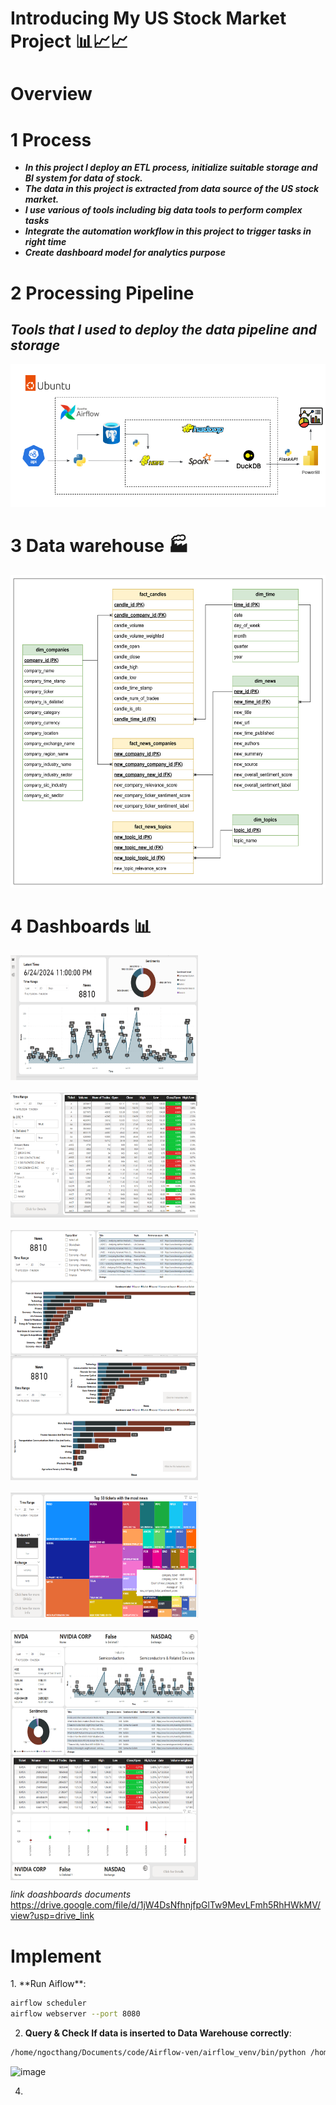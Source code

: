<h1>Introducing My US Stock Market Project 📊📈📈 </h1>

<h1>Overview</h1>

# 1 Process

- **_In this project I deploy an ETL process, initialize suitable storage and BI system for data of stock._** 
- **_The data in this project is extracted from data source of the US stock market._**
- **_I use various of tools including big data tools to perform complex tasks_**
- **_Integrate the automation workflow in this project to trigger tasks in right time_**
- **_Create dashboard model for analytics purpose_**


# 2 Processing Pipeline
## _Tools that I used to deploy the data pipeline and storage_

<img src="img\Project Architect.png" alt="Processing Pipeline">  


# 3 Data warehouse  🏭

 <img src="img\Galaxy Schema.png" alt="Schema" width="600" height="500">

# 4 Dashboards 📊

<div style="display: flex; flex-wrap: wrap; gap: 20px;">
    <img src="dashboards/dashboard1.png" alt="Dashboard 1" width="300" height="200">
    <img src="dashboards/dashboard2.png" alt="Dashboard 2" width="300" height="200">
    <img src="dashboards/dashboard3.png" alt="Dashboard 3" width="300" height="200">
</div>

<div style="display: flex; flex-wrap: wrap; gap: 20px;">
    <img src="dashboards/dashboard4.png" alt="Dashboard 4" width="300" height="200">
    <img src="dashboards/dashboard5.png" alt="Dashboard 5" width="300" height="200">
    <img src="dashboards/dashboard6.png" alt="Dashboard 6" width="300" height="200">
</div>

<div style="display: flex; flex-wrap: wrap; gap: 20px;">
    <img src="dashboards/dashboard7.png" alt="Dashboard 7" width="300" height="200">
</div>


 _link doashboards documents_
https://drive.google.com/file/d/1jW4DsNfhnjfpGlTw9MevLFmh5RhHWkMV/view?usp=drive_link

<h1>Implement</h1>
1. **Run Aiflow**:

 ```Bash
 airflow scheduler
 airflow webserver --port 8080
 ```

2. **Query & Check If data is inserted to Data Warehouse correctly**:
 ```Bash
 /home/ngocthang/Documents/code/Airflow-ven/airflow_venv/bin/python /home/ngocthang/Documents/code/Stoct-Project/SQL/config-datawarehouse/config.py
 ```
![image](https://github.com/Mynamethang/Stock-Company-DataEngineering-Project/assets/109019819/a562615d-511a-417c-9274-2d4fa2738d97)

4. 


